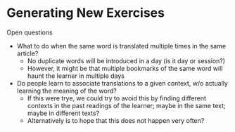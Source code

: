 # Generating New Exercises


Open questions
- What to do when the same word is translated multiple times in the same article? 
	- No duplicate words will be introduced in a day (is it day or session?)
	- However, it might be that multiple bookmarks of the same word will haunt the learner in multiple days 
- Do people learn to associate translations to a given context, w/o actually learning the meaning of the word?
  - If this were trye, we could try to avoid this by finding different contexts in the past readings of the learner; maybe in the same text; maybe in different texts?
  - Alternatively is to hope that this does not happen very often? 
